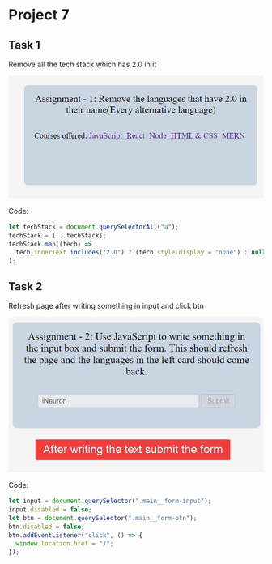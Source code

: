 # Project 7

## Task 1

Remove all the tech stack which has 2.0 in it

![Alt text](./assets/ass7.1-after.png)

Code:

```javascript
let techStack = document.querySelectorAll("a");
techStack = [...techStack];
techStack.map((tech) =>
  tech.innerText.includes("2.0") ? (tech.style.display = "none") : null
);
```

## Task 2

Refresh page after writing something in input and click btn

![Alt text](./assets/ass7.2-after.png)

Code:

```javascript
let input = document.querySelector(".main__form-input");
input.disabled = false;
let btn = document.querySelector(".main__form-btn");
btn.disabled = false;
btn.addEventListener("click", () => {
  window.location.href = "/";
});
```

